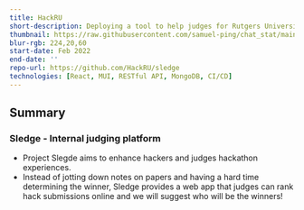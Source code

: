```yaml
---
title: HackRU
short-description: Deploying a tool to help judges for Rutgers University's largest hackathon!
thumbnail: https://raw.githubusercontent.com/samuel-ping/chat_stat/main/screenshots/chat_stat-header-color-cropped.png
blur-rgb: 224,20,60
start-date: Feb 2022
end-date: ''
repo-url: https://github.com/HackRU/sledge
technologies: [React, MUI, RESTful API, MongoDB, CI/CD]
---
```


## Summary

### Sledge - Internal judging platform

- Project Slegde aims to enhance hackers and judges hackathon experiences. 
- Instead of jotting down notes on papers and having a hard time determining the winner, Sledge provides a web app that judges can rank hack submissions online and we will suggest who will be the winners!